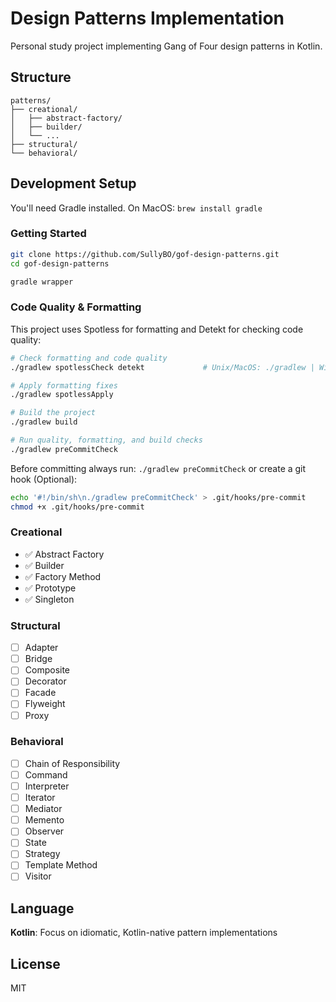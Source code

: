 # Design Patterns Implementation

Personal study project implementing Gang of Four design patterns in Kotlin.

## Structure
```
patterns/
├── creational/
│   ├── abstract-factory/
│   ├── builder/
│   └── ...
├── structural/
└── behavioral/
```

## Development Setup
You'll need Gradle installed. On MacOS: `brew install gradle`

### Getting Started
```bash
git clone https://github.com/SullyBO/gof-design-patterns.git
cd gof-design-patterns

gradle wrapper
```

### Code Quality & Formatting
This project uses Spotless for formatting and Detekt for checking code quality:
```bash
# Check formatting and code quality
./gradlew spotlessCheck detekt             # Unix/MacOS: ./gradlew | Windows: gradlew

# Apply formatting fixes
./gradlew spotlessApply

# Build the project
./gradlew build

# Run quality, formatting, and build checks
./gradlew preCommitCheck
```

Before committing always run: `./gradlew preCommitCheck` or create a git hook (Optional):
```bash
echo '#!/bin/sh\n./gradlew preCommitCheck' > .git/hooks/pre-commit
chmod +x .git/hooks/pre-commit
```

### Creational
- ✅ Abstract Factory
- ✅ Builder
- ✅ Factory Method
- ✅ Prototype
- ✅ Singleton

### Structural
- [ ] Adapter
- [ ] Bridge
- [ ] Composite
- [ ] Decorator
- [ ] Facade
- [ ] Flyweight
- [ ] Proxy

### Behavioral
- [ ] Chain of Responsibility
- [ ] Command
- [ ] Interpreter
- [ ] Iterator
- [ ] Mediator
- [ ] Memento
- [ ] Observer
- [ ] State
- [ ] Strategy
- [ ] Template Method
- [ ] Visitor

## Language

**Kotlin**: Focus on idiomatic, Kotlin-native pattern implementations

## License

MIT
